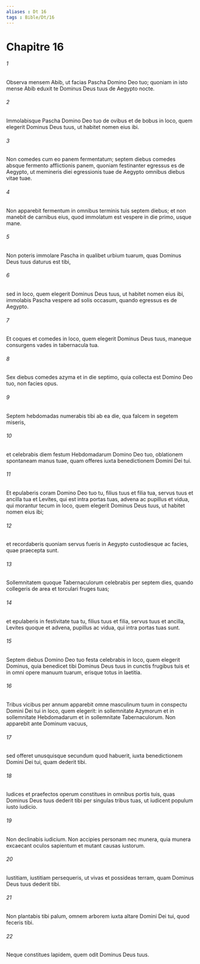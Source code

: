 ```yaml
---
aliases : Dt 16
tags : Bible/Dt/16
---
```


# Chapitre 16

###### 1
Observa mensem Abib, ut facias Pascha Domino Deo tuo; quoniam in isto mense Abib eduxit te Dominus Deus tuus de Aegypto nocte. 
###### 2
Immolabisque Pascha Domino Deo tuo de ovibus et de bobus in loco, quem elegerit Dominus Deus tuus, ut habitet nomen eius ibi. 
###### 3
Non comedes cum eo panem fermentatum; septem diebus comedes absque fermento afflictionis panem, quoniam festinanter egressus es de Aegypto, ut memineris diei egressionis tuae de Aegypto omnibus diebus vitae tuae. 
###### 4
Non apparebit fermentum in omnibus terminis tuis septem diebus; et non manebit de carnibus eius, quod immolatum est vespere in die primo, usque mane. 
###### 5
Non poteris immolare Pascha in qualibet urbium tuarum, quas Dominus Deus tuus daturus est tibi, 
###### 6
sed in loco, quem elegerit Dominus Deus tuus, ut habitet nomen eius ibi, immolabis Pascha vespere ad solis occasum, quando egressus es de Aegypto. 
###### 7
Et coques et comedes in loco, quem elegerit Dominus Deus tuus, maneque consurgens vades in tabernacula tua. 
###### 8
Sex diebus comedes azyma et in die septimo, quia collecta est Domino Deo tuo, non facies opus.
###### 9
Septem hebdomadas numerabis tibi ab ea die, qua falcem in segetem miseris, 
###### 10
et celebrabis diem festum Hebdomadarum Domino Deo tuo, oblationem spontaneam manus tuae, quam offeres iuxta benedictionem Domini Dei tui. 
###### 11
Et epulaberis coram Domino Deo tuo tu, filius tuus et filia tua, servus tuus et ancilla tua et Levites, qui est intra portas tuas, advena ac pupillus et vidua, qui morantur tecum in loco, quem elegerit Dominus Deus tuus, ut habitet nomen eius ibi; 
###### 12
et recordaberis quoniam servus fueris in Aegypto custodiesque ac facies, quae praecepta sunt.
###### 13
Sollemnitatem quoque Tabernaculorum celebrabis per septem dies, quando collegeris de area et torculari fruges tuas; 
###### 14
et epulaberis in festivitate tua tu, filius tuus et filia, servus tuus et ancilla, Levites quoque et advena, pupillus ac vidua, qui intra portas tuas sunt. 
###### 15
Septem diebus Domino Deo tuo festa celebrabis in loco, quem elegerit Dominus, quia benedicet tibi Dominus Deus tuus in cunctis frugibus tuis et in omni opere manuum tuarum, erisque totus in laetitia.
###### 16
Tribus vicibus per annum apparebit omne masculinum tuum in conspectu Domini Dei tui in loco, quem elegerit: in sollemnitate Azymorum et in sollemnitate Hebdomadarum et in sollemnitate Tabernaculorum. Non apparebit ante Dominum vacuus, 
###### 17
sed offeret unusquisque secundum quod habuerit, iuxta benedictionem Domini Dei tui, quam dederit tibi.
###### 18
Iudices et praefectos operum constitues in omnibus portis tuis, quas Dominus Deus tuus dederit tibi per singulas tribus tuas, ut iudicent populum iusto iudicio. 
###### 19
Non declinabis iudicium. Non accipies personam nec munera, quia munera excaecant oculos sapientum et mutant causas iustorum. 
###### 20
Iustitiam, iustitiam persequeris, ut vivas et possideas terram, quam Dominus Deus tuus dederit tibi.
###### 21
Non plantabis tibi palum, omnem arborem iuxta altare Domini Dei tui, quod feceris tibi. 
###### 22
Neque constitues lapidem, quem odit Dominus Deus tuus.
